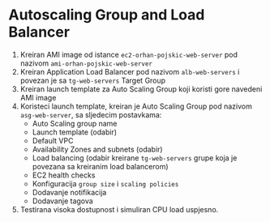 # Autoscaling Group and Load Balancer

1. Kreiran AMI image od istance `ec2-orhan-pojskic-web-server` pod nazivom `ami-orhan-pojskic-web-server`
2. Kreiran Application Load Balancer pod nazivom `alb-web-servers` i povezan je sa `tg-web-servers` Target Group
3. Kreiran launch template za Auto Scaling Group koji koristi gore navedeni AMI image
4. Koristeci launch template, kreiran je Auto Scaling Group pod nazivom `asg-web-server`, sa sljedecim postavkama: 
	- Auto Scaling group name
	- Launch template (odabir)
	- Default VPC
	- Availability Zones and subnets (odabir)
	- Load balancing (odabir kreirane `tg-web-servers` grupe koja je povezana sa kreiranim load balancerom)
	- EC2 health checks
	- Konfiguracija `group size` i `scaling policies`
	- Dodavanje notifikacija
	- Dodavanje tagova
5. Testirana visoka dostupnost i simuliran CPU load uspjesno.